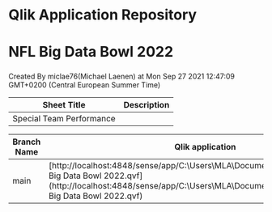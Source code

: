 # Qlik Application Repository 
# NFL Big Data Bowl 2022
### 
Created By miclae76(Michael Laenen) at Mon Sep 27 2021 12:47:09 GMT+0200 (Central European Summer Time)




Sheet Title | Description
------------ | -------------
Special Team Performance|



Branch Name|Qlik application
---|---
main|[http://localhost:4848/sense/app/C:\Users\MLA\Documents\Qlik\Sense\Apps\NFL Big Data Bowl 2022.qvf](http://localhost:4848/sense/app/C:\Users\MLA\Documents\Qlik\Sense\Apps\NFL Big Data Bowl 2022.qvf)